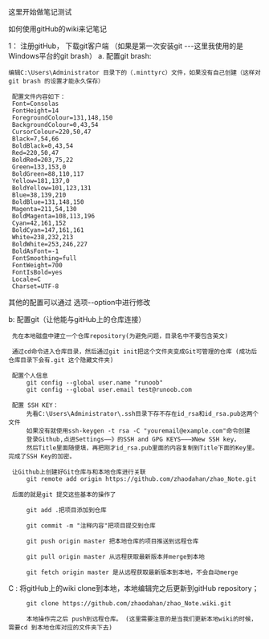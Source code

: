 这里开始做笔记测试

  如何使用gitHub的wiki来记笔记
  
 1： 注册gitHub， 下载git客户端
  （如果是第一次安装git ---这里我使用的是Windows平台的git brash）
    a. 配置git brash: 
	
	编辑C:\Users\Administrator 目录下的（.minttyrc）文件，如果没有自己创建（这样对git brash 的设置才能永久保存）
     
	 配置文件内容如下：
	 Font=Consolas
	 FontHeight=14
	 ForegroundColour=131,148,150
     BackgroundColour=0,43,54
     CursorColour=220,50,47
	 Black=7,54,66
     BoldBlack=0,43,54
     Red=220,50,47
	 BoldRed=203,75,22
	 Green=133,153,0
	 BoldGreen=88,110,117
	 Yellow=181,137,0
	 BoldYellow=101,123,131
	 Blue=38,139,210
	 BoldBlue=131,148,150
	 Magenta=211,54,130
	 BoldMagenta=108,113,196
	 Cyan=42,161,152
	 BoldCyan=147,161,161
	 White=238,232,213
	 BoldWhite=253,246,227
	 BoldAsFont=-1
	 FontSmoothing=full
	 FontWeight=700
	 FontIsBold=yes
	 Locale=C
	 Charset=UTF-8

其他的配置可以通过  选项--option中进行修改

  b: 配置git（让他能与gitHub上的仓库连接） 
    
	 先在本地磁盘中建立一个仓库repository(为避免问题，目录名中不要包含英文)
	 
	 通过cd命令进入仓库目录，然后通过git init把这个文件夹变成Git可管理的仓库 (成功后仓库目录下会有.git 这个隐藏文件夹)
	 
	 配置个人信息
		 git config --global user.name "runoob"
         git config --global user.email test@runoob.com
	 
	 配置 SSH KEY：
	     先看C:\Users\Administrator\.ssh目录下存不存在id_rsa和id_rsa.pub这两个文件
		 如果没有就使用ssh-keygen -t rsa -C "youremail@example.com"命令创建
		 登录Github,点进Settings——》的SSH and GPG KEYS———》New SSH key，
		 然后Title里面随便填，再把刚才id_rsa.pub里面的内容复制到Title下面的Key里。完成了SSH Key的加密。
	 
	 让Github上创建好Git仓库与和本地仓库进行关联
		 git remote add origin https://github.com/zhaodahan/zhao_Note.git
		 
	 后面的就是git 提交这些基本的操作了
	 
         git add .把项目添加到仓库
		 
		 git commit -m "注释内容"把项目提交到仓库
		 
		 git push origin master 把本地仓库的项目推送到远程仓库
		 
		 git pull origin master 从远程获取最新版本并merge到本地
		 
		 git fetch origin master 是从远程获取最新版本到本地，不会自动merge
		 
  
  C : 将gitHub上的wiki clone到本地，本地编辑完之后更新到gitHub repository；
       
         git clone https://github.com/zhaodahan/zhao_Note.wiki.git
          
		 本地操作完之后 push到远程仓库。 (这里需要注意的是当我们更新本地wiki的时候，需要cd 到本地仓库对应的文件夹下去)
  
  
  
  
  
  
  
  
  
  
  
  
  
  
  
  
  
  
  
  
  
  
  
  
  
